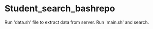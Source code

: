 # Student_search_bashrepo
Run 'data.sh' file to extract data from server.
Run 'main.sh' and search.
